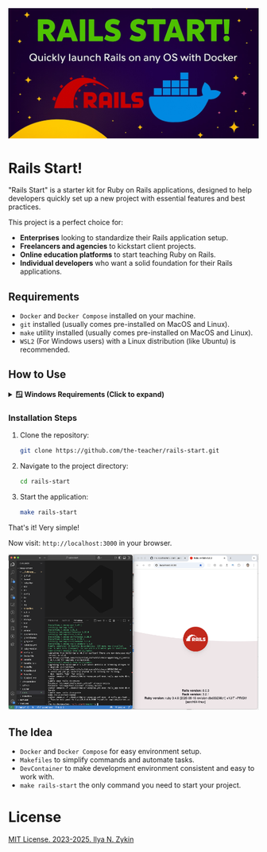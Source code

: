 <img src="./docs/images/rails-start-banner.jpg" alt="Rails Start" />

# Rails Start!

"Rails Start" is a starter kit for Ruby on Rails applications, designed to help developers quickly set up a new project with essential features and best practices.

This project is a perfect choice for:

- **Enterprises** looking to standardize their Rails application setup.
- **Freelancers and agencies** to kickstart client projects.
- **Online education platforms** to start teaching Ruby on Rails.
- **Individual developers** who want a solid foundation for their Rails applications.

## Requirements

- `Docker` and `Docker Compose` installed on your machine.
- `git` installed (usually comes pre-installed on MacOS and Linux).
- `make` utility installed (usually comes pre-installed on MacOS and Linux).
- `WSL2` (For Windows users) with a Linux distribution (like Ubuntu) is recommended.

## How to Use

<details>
<summary><strong>🪟 Windows Requirements (Click to expand)</strong></summary>

### Prerequisites for Windows Users

Before proceeding, Windows users need to set up WSL2:

1. **Install WSL2 and Ubuntu** (if not installed yet):

   Open `cmd` or `PowerShell` and run:

   ```powershell
   wsl --install
   wsl --set-default-version 2
   wsl --install -d Ubuntu
   ```

2. **Install make utility**:

   Run `WSL` and install `make`:

   ```bash
   wsl
   sudo apt-get install -y make
   ```

3. **Continue with the installation steps below** inside your WSL2 Ubuntu terminal.

</details>

### Installation Steps

1. Clone the repository:

   ```bash
   git clone https://github.com/the-teacher/rails-start.git
   ```

2. Navigate to the project directory:

   ```bash
   cd rails-start
   ```

3. Start the application:
   ```bash
   make rails-start
   ```

That's it! Very simple!

Now visit: `http://localhost:3000` in your browser.

<img src="./docs/images/rails-start-2.png" alt="Rails Start Welcome Page" />

## The Idea

- `Docker` and `Docker Compose` for easy environment setup.
- `Makefiles` to simplify commands and automate tasks.
- `DevContainer` to make development environment consistent and easy to work with.
- `make rails-start` the only command you need to start your project.

# License

[MIT License. 2023-2025. Ilya N. Zykin](./LICENSE.md)

